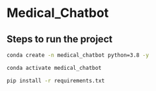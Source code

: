 # Medical_Chatbot

## Steps to run the project 
```bash
conda create -n medical_chatbot python=3.8 -y
```
```bash
conda activate medical_chatbot
```

```bash
pip install -r requirements.txt
```


